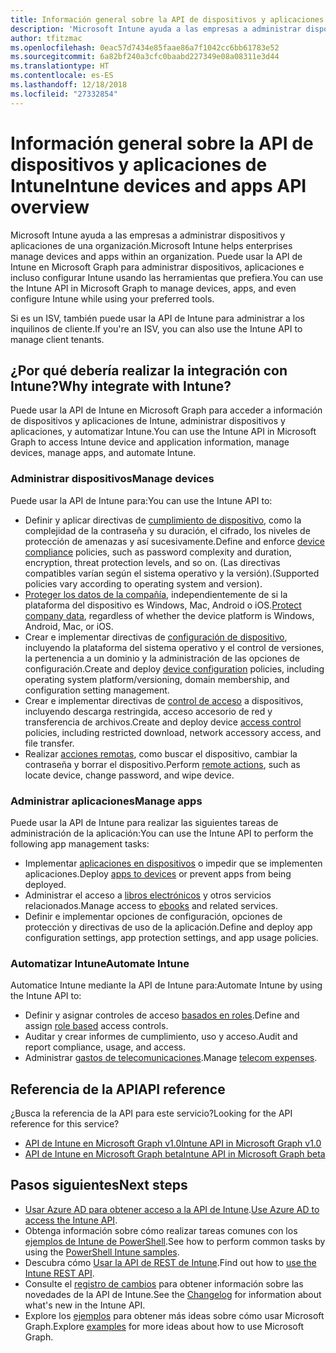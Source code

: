 ```yaml
---
title: Información general sobre la API de dispositivos y aplicaciones de Intune
description: 'Microsoft Intune ayuda a las empresas a administrar dispositivos y aplicaciones de una organización. Puede usar la API de Intune en Microsoft Graph para administrar dispositivos, aplicaciones e incluso configurar Intune usando las herramientas que prefiera. '
author: tfitzmac
ms.openlocfilehash: 0eac57d7434e85faae86a7f1042cc6bb61783e52
ms.sourcegitcommit: 6a82bf240a3cfc0baabd227349e08a08311e3d44
ms.translationtype: HT
ms.contentlocale: es-ES
ms.lasthandoff: 12/18/2018
ms.locfileid: "27332854"
---
```

# <a name="intune-devices-and-apps-api-overview"></a><span data-ttu-id="cc0d5-104">Información general sobre la API de dispositivos y aplicaciones de Intune</span><span class="sxs-lookup"><span data-stu-id="cc0d5-104">Intune devices and apps API overview</span></span>

<span data-ttu-id="cc0d5-105">Microsoft Intune ayuda a las empresas a administrar dispositivos y aplicaciones de una organización.</span><span class="sxs-lookup"><span data-stu-id="cc0d5-105">Microsoft Intune helps enterprises manage devices and apps within an organization.</span></span> <span data-ttu-id="cc0d5-106">Puede usar la API de Intune en Microsoft Graph para administrar dispositivos, aplicaciones e incluso configurar Intune usando las herramientas que prefiera.</span><span class="sxs-lookup"><span data-stu-id="cc0d5-106">You can use the Intune API in Microsoft Graph to manage devices, apps, and even configure Intune while using your preferred tools.</span></span> 

<span data-ttu-id="cc0d5-107">Si es un ISV, también puede usar la API de Intune para administrar a los inquilinos de cliente.</span><span class="sxs-lookup"><span data-stu-id="cc0d5-107">If you're an ISV, you can also use the Intune API to manage client tenants.</span></span>

## <a name="why-integrate-with-intune"></a><span data-ttu-id="cc0d5-108">¿Por qué debería realizar la integración con Intune?</span><span class="sxs-lookup"><span data-stu-id="cc0d5-108">Why integrate with Intune?</span></span>

<span data-ttu-id="cc0d5-109">Puede usar la API de Intune en Microsoft Graph para acceder a información de dispositivos y aplicaciones de Intune, administrar dispositivos y aplicaciones, y automatizar Intune.</span><span class="sxs-lookup"><span data-stu-id="cc0d5-109">You can use the Intune API in Microsoft Graph to access Intune device and application information, manage devices, manage apps, and automate Intune.</span></span>

### <a name="manage-devices"></a><span data-ttu-id="cc0d5-110">Administrar dispositivos</span><span class="sxs-lookup"><span data-stu-id="cc0d5-110">Manage devices</span></span>

<span data-ttu-id="cc0d5-111">Puede usar la API de Intune para:</span><span class="sxs-lookup"><span data-stu-id="cc0d5-111">You can use the Intune API to:</span></span>

- <span data-ttu-id="cc0d5-112">Definir y aplicar directivas de [cumplimiento de dispositivo](/graph/api/resources/intune-deviceconfig-devicecomplianceactionitem?view=graph-rest-1.0), como la complejidad de la contraseña y su duración, el cifrado, los niveles de protección de amenazas y así sucesivamente.</span><span class="sxs-lookup"><span data-stu-id="cc0d5-112">Define and enforce [device compliance](/graph/api/resources/intune-deviceconfig-devicecomplianceactionitem?view=graph-rest-1.0) policies, such as password complexity and duration, encryption, threat protection levels, and so on.</span></span>  <span data-ttu-id="cc0d5-113">(Las directivas compatibles varían según el sistema operativo y la versión).</span><span class="sxs-lookup"><span data-stu-id="cc0d5-113">(Supported policies vary according to operating system and version).</span></span>
- <span data-ttu-id="cc0d5-114">[Proteger los datos de la compañía](/graph/api/resources/intune-mam-windowsinformationprotectionpolicy?view=graph-rest-1.0), independientemente de si la plataforma del dispositivo es Windows, Mac, Android o iOS.</span><span class="sxs-lookup"><span data-stu-id="cc0d5-114">[Protect company data](/graph/api/resources/intune-mam-windowsinformationprotectionpolicy?view=graph-rest-1.0), regardless of whether the device platform is Windows, Android, Mac, or iOS.</span></span>
- <span data-ttu-id="cc0d5-115">Crear e implementar directivas de [configuración de dispositivo](/graph/api/resources/intune-deviceconfig-deviceconfiguration?view=graph-rest-1.0), incluyendo la plataforma del sistema operativo y el control de versiones, la pertenencia a un dominio y la administración de las opciones de configuración.</span><span class="sxs-lookup"><span data-stu-id="cc0d5-115">Create and deploy [device configuration](/graph/api/resources/intune-deviceconfig-deviceconfiguration?view=graph-rest-1.0) policies, including operating system platform/versioning, domain membership, and configuration setting management.</span></span>
- <span data-ttu-id="cc0d5-116">Crear e implementar directivas de [control de acceso](/graph/api/resources/intune-onboarding-onpremisesconditionalaccesssettings?view=graph-rest-1.0) a dispositivos, incluyendo descarga restringida, acceso accesorio de red y transferencia de archivos.</span><span class="sxs-lookup"><span data-stu-id="cc0d5-116">Create and deploy device [access control](/graph/api/resources/intune-onboarding-onpremisesconditionalaccesssettings?view=graph-rest-1.0) policies, including restricted download, network accessory access, and file transfer.</span></span>
- <span data-ttu-id="cc0d5-117">Realizar [acciones remotas](/graph/api/resources/intune-devices-manageddevice?view=graph-rest-1.0), como buscar el dispositivo, cambiar la contraseña y borrar el dispositivo.</span><span class="sxs-lookup"><span data-stu-id="cc0d5-117">Perform [remote actions](/graph/api/resources/intune-devices-manageddevice?view=graph-rest-1.0), such as locate device, change password, and wipe device.</span></span>

### <a name="manage-apps"></a><span data-ttu-id="cc0d5-118">Administrar aplicaciones</span><span class="sxs-lookup"><span data-stu-id="cc0d5-118">Manage apps</span></span> 

<span data-ttu-id="cc0d5-119">Puede usar la API de Intune para realizar las siguientes tareas de administración de la aplicación:</span><span class="sxs-lookup"><span data-stu-id="cc0d5-119">You can use the Intune API to perform the following app management tasks:</span></span>

- <span data-ttu-id="cc0d5-120">Implementar [aplicaciones en dispositivos](/graph/api/resources/intune-apps-mobileapp?view=graph-rest-1.0) o impedir que se implementen aplicaciones.</span><span class="sxs-lookup"><span data-stu-id="cc0d5-120">Deploy [apps to devices](/graph/api/resources/intune-apps-mobileapp?view=graph-rest-1.0) or prevent apps from being deployed.</span></span>
- <span data-ttu-id="cc0d5-121">Administrar el acceso a [libros electrónicos](/graph/api/resources/intune-books-ebookinstallsummary?view=graph-rest-1.0) y otros servicios relacionados.</span><span class="sxs-lookup"><span data-stu-id="cc0d5-121">Manage access to [ebooks](/graph/api/resources/intune-books-ebookinstallsummary?view=graph-rest-1.0) and related services.</span></span>
- <span data-ttu-id="cc0d5-122">Definir e implementar opciones de configuración, opciones de protección y directivas de uso de la aplicación.</span><span class="sxs-lookup"><span data-stu-id="cc0d5-122">Define and deploy app configuration settings, app protection settings, and app usage policies.</span></span>

### <a name="automate-intune"></a><span data-ttu-id="cc0d5-123">Automatizar Intune</span><span class="sxs-lookup"><span data-stu-id="cc0d5-123">Automate Intune</span></span>

<span data-ttu-id="cc0d5-124">Automatice Intune mediante la API de Intune para:</span><span class="sxs-lookup"><span data-stu-id="cc0d5-124">Automate Intune by using the Intune API to:</span></span>

- <span data-ttu-id="cc0d5-125">Definir y asignar controles de acceso [basados en roles](/graph/api/resources/intune-rbac-conceptual?view=graph-rest-1.0).</span><span class="sxs-lookup"><span data-stu-id="cc0d5-125">Define and assign [role based](/graph/api/resources/intune-rbac-conceptual?view=graph-rest-1.0) access controls.</span></span>
- <span data-ttu-id="cc0d5-126">Auditar y crear informes de cumplimiento, uso y acceso.</span><span class="sxs-lookup"><span data-stu-id="cc0d5-126">Audit and report compliance, usage, and access.</span></span>
- <span data-ttu-id="cc0d5-127">Administrar [gastos de telecomunicaciones](/graph/api/resources/intune-tem-conceptual?view=graph-rest-1.0).</span><span class="sxs-lookup"><span data-stu-id="cc0d5-127">Manage [telecom expenses](/graph/api/resources/intune-tem-conceptual?view=graph-rest-1.0).</span></span>

## <a name="api-reference"></a><span data-ttu-id="cc0d5-128">Referencia de la API</span><span class="sxs-lookup"><span data-stu-id="cc0d5-128">API reference</span></span>
<span data-ttu-id="cc0d5-129">¿Busca la referencia de la API para este servicio?</span><span class="sxs-lookup"><span data-stu-id="cc0d5-129">Looking for the API reference for this service?</span></span>

- [<span data-ttu-id="cc0d5-130">API de Intune en Microsoft Graph v1.0</span><span class="sxs-lookup"><span data-stu-id="cc0d5-130">Intune API in Microsoft Graph v1.0</span></span>](/graph/api/resources/intune-graph-overview?view=graph-rest-1.0)
- [<span data-ttu-id="cc0d5-131">API de Intune en Microsoft Graph beta</span><span class="sxs-lookup"><span data-stu-id="cc0d5-131">Intune API in Microsoft Graph beta</span></span>](/graph/api/resources/intune-graph-overview?view=graph-rest-beta)

## <a name="next-steps"></a><span data-ttu-id="cc0d5-132">Pasos siguientes</span><span class="sxs-lookup"><span data-stu-id="cc0d5-132">Next steps</span></span>

- <span data-ttu-id="cc0d5-133">[Usar Azure AD para obtener acceso a la API de Intune](https://docs.microsoft.com/intune/intune-graph-apis).</span><span class="sxs-lookup"><span data-stu-id="cc0d5-133">[Use Azure AD to access the Intune API](https://docs.microsoft.com/intune/intune-graph-apis).</span></span>
- <span data-ttu-id="cc0d5-134">Obtenga información sobre cómo realizar tareas comunes con los [ejemplos de Intune de PowerShell](https://github.com/microsoftgraph/powershell-intune-samples).</span><span class="sxs-lookup"><span data-stu-id="cc0d5-134">See how to perform common tasks by using the [PowerShell Intune samples](https://github.com/microsoftgraph/powershell-intune-samples).</span></span>
- <span data-ttu-id="cc0d5-135">Descubra cómo [Usar la API de REST de Intune](/graph/api/resources/intune-graph-overview?view=graph-rest-1.0).</span><span class="sxs-lookup"><span data-stu-id="cc0d5-135">Find out how to [use the Intune REST API](/graph/api/resources/intune-graph-overview?view=graph-rest-1.0).</span></span>
- <span data-ttu-id="cc0d5-136">Consulte el [registro de cambios](changelog.md) para obtener información sobre las novedades de la API de Intune.</span><span class="sxs-lookup"><span data-stu-id="cc0d5-136">See the [Changelog](changelog.md) for information about what's new in the Intune API.</span></span>
- <span data-ttu-id="cc0d5-137">Explore los [ejemplos](https://developer.microsoft.com/graph/graph/examples) para obtener más ideas sobre cómo usar Microsoft Graph.</span><span class="sxs-lookup"><span data-stu-id="cc0d5-137">Explore [examples](https://developer.microsoft.com/graph/graph/examples) for more ideas about how to use Microsoft Graph.</span></span>

